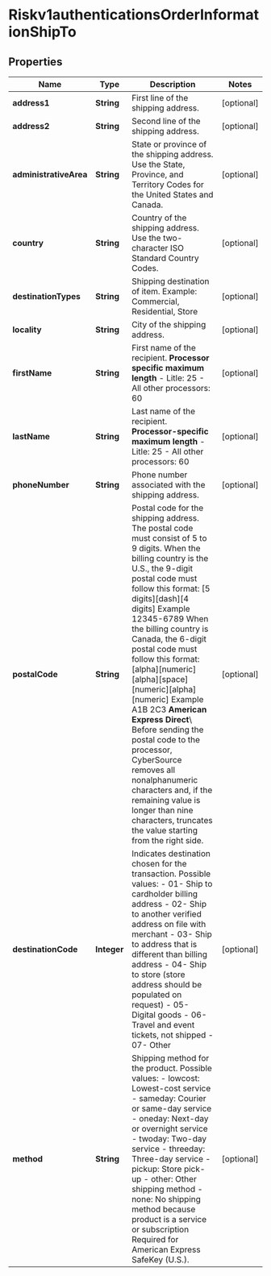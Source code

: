 
# Riskv1authenticationsOrderInformationShipTo

## Properties
Name | Type | Description | Notes
------------ | ------------- | ------------- | -------------
**address1** | **String** | First line of the shipping address. |  [optional]
**address2** | **String** | Second line of the shipping address. |  [optional]
**administrativeArea** | **String** | State or province of the shipping address. Use the State, Province, and Territory Codes for the United States and Canada.  |  [optional]
**country** | **String** | Country of the shipping address. Use the two-character ISO Standard Country Codes. |  [optional]
**destinationTypes** | **String** | Shipping destination of item. Example: Commercial, Residential, Store  |  [optional]
**locality** | **String** | City of the shipping address. |  [optional]
**firstName** | **String** | First name of the recipient.  **Processor specific maximum length**  - Litle: 25 - All other processors: 60  |  [optional]
**lastName** | **String** | Last name of the recipient.  **Processor-specific maximum length**  - Litle: 25 - All other processors: 60  |  [optional]
**phoneNumber** | **String** | Phone number associated with the shipping address. |  [optional]
**postalCode** | **String** | Postal code for the shipping address. The postal code must consist of 5 to 9 digits.  When the billing country is the U.S., the 9-digit postal code must follow this format: [5 digits][dash][4 digits]  Example 12345-6789  When the billing country is Canada, the 6-digit postal code must follow this format: [alpha][numeric][alpha][space][numeric][alpha][numeric]  Example A1B 2C3  **American Express Direct**\\ Before sending the postal code to the processor, CyberSource removes all nonalphanumeric characters and, if the remaining value is longer than nine characters, truncates the value starting from the right side.  |  [optional]
**destinationCode** | **Integer** | Indicates destination chosen for the transaction. Possible values: - 01- Ship to cardholder billing address - 02- Ship to another verified address on file with merchant - 03- Ship to address that is different than billing address - 04- Ship to store (store address should be populated on request) - 05- Digital goods - 06- Travel and event tickets, not shipped - 07- Other  |  [optional]
**method** | **String** | Shipping method for the product. Possible values: - lowcost: Lowest-cost service - sameday: Courier or same-day service - oneday: Next-day or overnight service - twoday: Two-day service - threeday: Three-day service - pickup: Store pick-up - other: Other shipping method - none: No shipping method because product is a service or subscription Required for American Express SafeKey (U.S.).  |  [optional]



